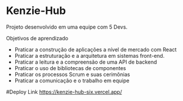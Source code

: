 # Kenzie-Hub

Projeto desenvolvido em uma equipe com 5 Devs.

Objetivos de aprendizado
 - Praticar a construção de aplicações a nível de mercado com React
 - Praticar a estruturação e a arquitetura em sistemas front-end.
 - Praticar a leitura e a compreensão de uma API de backend
 - Praticar o uso de bibliotecas de componentes
 - Praticar os processos Scrum e suas cerimônias
 - Praticar a comunicação e o trabalho em equipe

#Deploy Link
https://kenzie-hub-six.vercel.app/
